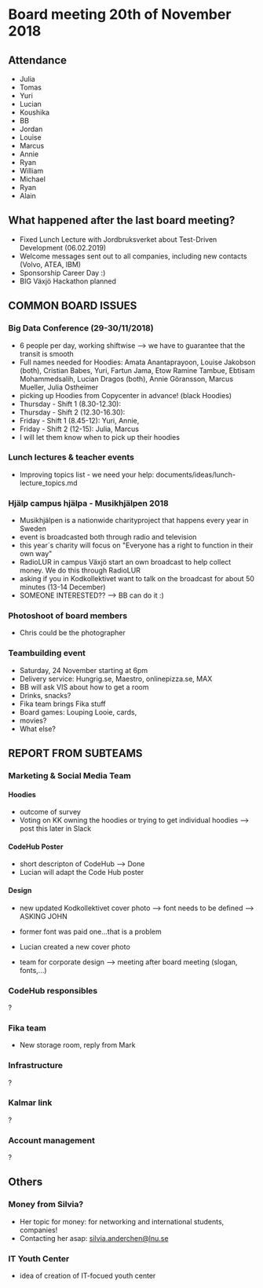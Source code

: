 # Board meeting 20th of November 2018
## Attendance
- Julia
- Tomas
- Yuri
- Lucian
- Koushika
- BB
- Jordan
- Louise
- Marcus
- Annie
- Ryan
- William
- Michael
- Ryan
- Alain

## What happened after the last board meeting? 
- Fixed Lunch Lecture with Jordbruksverket about Test-Driven Development (06.02.2019)
- Welcome messages sent out to all companies, including new contacts (Volvo, ATEA, IBM)
- Sponsorship Career Day :)
- BIG Växjö Hackathon planned

## COMMON BOARD ISSUES
### Big Data Conference (29-30/11/2018)
- 6 people per day, working shiftwise --> we have to guarantee that the transit is smooth
- Full names needed for Hoodies: Amata Anantaprayoon, Louise Jakobson (both), Cristian Babes, Yuri, Fartun Jama, Etow Ramine Tambue, Ebtisam Mohammedsalih,	Lucian Dragos (both), Annie Göransson, Marcus Mueller, Julia Ostheimer
- picking up Hoodies from Copycenter in advance! (black Hoodies)
- Thursday - Shift 1 (8.30-12.30): 
- Thursday - Shift 2 (12.30-16.30):
- Friday - Shift 1 (8.45-12): Yuri, Annie, 
- Friday - Shift 2 (12-15): Julia, Marcus
- I will let them know when to pick up their hoodies

### Lunch lectures & teacher events
- Improving topics list - we need your help: documents/ideas/lunch-lecture_topics.md

### Hjälp campus hjälpa - Musikhjälpen 2018
- Musikhjälpen is a nationwide charityproject that happens every year in Sweden
- event is broadcasted both through radio and television
- this year´s charity will focus on "Everyone has a right to function in their own way"
- RadioLUR in campus Växjö start an own broadcast to help collect money. We do this through RadioLUR
- asking if you in Kodkollektivet want to talk on the broadcast for about 50 minutes (13-14 December)
- SOMEONE INTERESTED?? --> BB can do it :)

### Photoshoot of board members
- Chris could be the photographer

### Teambuilding event
- Saturday, 24 November starting at 6pm
- Delivery service: Hungrig.se, Maestro, onlinepizza.se, MAX
- BB will ask VIS about how to get a room
- Drinks, snacks?
- Fika team brings Fika stuff
- Board games: Louping Looie, cards,
- movies?
- What else?

## REPORT FROM SUBTEAMS
### Marketing & Social Media Team
#### Hoodies
- outcome of survey
- Voting on KK owning the hoodies or trying to get individual hoodies  --> post this later in Slack

#### CodeHub Poster
- short descripton of CodeHub --> Done
- Lucian will adapt the Code Hub poster

#### Design
- new updated Kodkollektivet cover photo --> font needs to be defined --> ASKING JOHN
- former font was paid one...that is a problem
- Lucian created a new cover photo 

- team for corporate design --> meeting after board meeting (slogan, fonts,...)

### CodeHub responsibles
?

### Fika team
- New storage room, reply from Mark

### Infrastructure
?

### Kalmar link
?

### Account management
?

## Others
### Money from Silvia?
- Her topic for money: for networking and international students, companies!
- Contacting her asap: silvia.anderchen@lnu.se

### IT Youth Center
- idea of creation of IT-focued youth center
